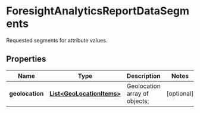 

# ForesightAnalyticsReportDataSegments

Requested segments for attribute values.

## Properties

| Name | Type | Description | Notes |
|------------ | ------------- | ------------- | -------------|
|**geolocation** | [**List&lt;GeoLocationItems&gt;**](GeoLocationItems.md) | Geolocation array of objects; |  [optional] |



